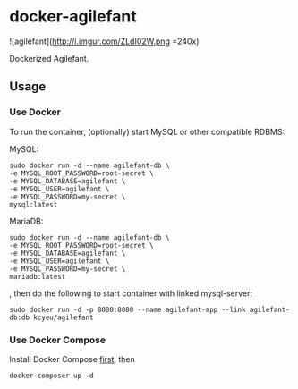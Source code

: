 # docker-agilefant
![agilefant](http://i.imgur.com/ZLdI02W.png =240x)

Dockerized Agilefant.

## Usage

### Use Docker
To run the container, (optionally) start MySQL or other compatible RDBMS:

MySQL:
```
sudo docker run -d --name agilefant-db \
-e MYSQL_ROOT_PASSWORD=root-secret \
-e MYSQL_DATABASE=agilefant \
-e MYSQL_USER=agilefant \
-e MYSQL_PASSWORD=my-secret \
mysql:latest
```

MariaDB:
```
sudo docker run -d --name agilefant-db \
-e MYSQL_ROOT_PASSWORD=root-secret \
-e MYSQL_DATABASE=agilefant \
-e MYSQL_USER=agilefant \
-e MYSQL_PASSWORD=my-secret \
mariadb:latest
```

, then do the following to start container with linked mysql-server:

```
sudo docker run -d -p 8080:8080 --name agilefant-app --link agilefant-db:db kcyeu/agilefant
```

### Use Docker Compose

Install Docker Compose [first](https://docs.docker.com/compose/install/), then

```
docker-composer up -d
```
